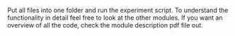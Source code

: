 Put all files into one folder and run the experiment script. To understand the functionality in detail feel free to look at the other modules. If you want an overview of all the code, check the module description pdf file out.
